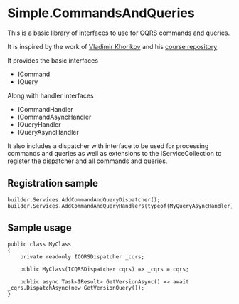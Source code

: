 # Simple.CommandsAndQueries

This is a basic library of interfaces to use for CQRS commands and queries.

It is inspired by the work of [Vladimir Khorikov](https://github.com/vkhorikov) and his [course repository](https://github.com/vkhorikov/CqrsInPractice)

It provides the basic interfaces

* ICommand
* IQuery

Along with handler interfaces

* ICommandHandler
* ICommandAsyncHandler
* IQueryHandler
* IQueryAsyncHandler

It also includes a dispatcher with interface to be used for processing commands and queries
as well as extensions to the IServiceCollection to register the dispatcher and all commands and queries.


## Registration sample

```
builder.Services.AddCommandAndQueryDispatcher();
builder.Services.AddCommandAndQueryHandlers(typeof(MyQueryAsyncHandler).Assembly);
```

## Sample usage

```
public class MyClass
{
    private readonly ICQRSDispatcher _cqrs;

    public MyClass(ICQRSDispatcher cqrs) => _cqrs = cqrs;

    public async Task<IResult> GetVersionAsync() => await _cqrs.DispatchAsync(new GetVersionQuery());
}
```

